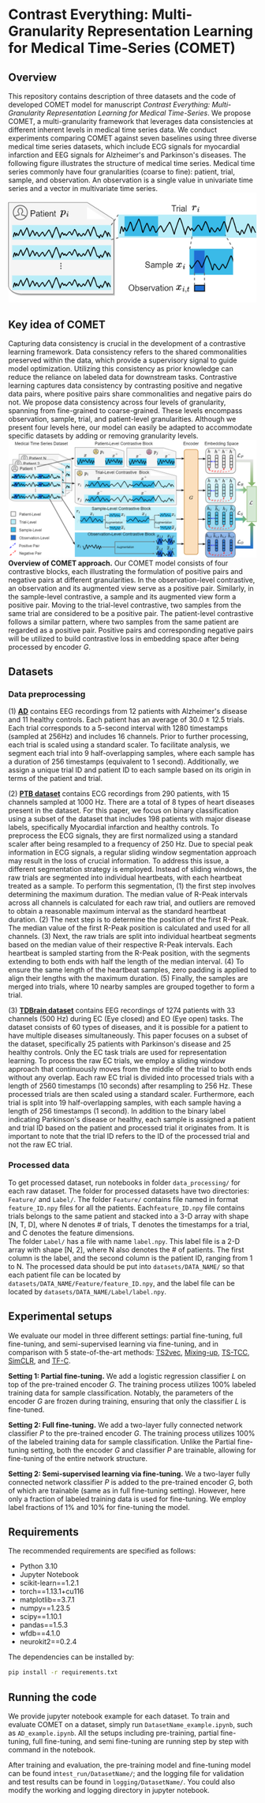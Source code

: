 
  
# Contrast Everything: Multi-Granularity Representation Learning for Medical Time-Series (COMET)  
  
## Overview  
This repository contains description of three datasets and the code of developed COMET model for manuscript   *Contrast Everything: Multi-Granularity Representation Learning for Medical Time-Series*. We propose COMET, a multi-granularity framework that leverages data consistencies at different inherent levels in medical time series data. We conduct experiments comparing COMET against seven baselines using three diverse medical time series datasets, which include ECG signals for myocardial infarction and EEG signals for Alzheimer's and Parkinson's diseases. The following figure illustrates the structure of medical time series. Medical time series commonly have four granularities (coarse to fine): patient, trial, sample, and observation.  An observation is a single value in univariate time series and a vector in multivariate time series. 
![Medical Time Series](Fig/patient-data-structure-v2.png)
 
## Key idea of COMET
Capturing data consistency is crucial in the development of a contrastive learning framework. Data consistency refers to the shared commonalities preserved within the data, which provide a supervisory signal to guide model optimization. Utilizing this consistency as prior knowledge can reduce the reliance on labeled data for downstream tasks. Contrastive learning captures data consistency by contrasting positive and negative data pairs, where positive pairs share commonalities and negative pairs do not. We propose data consistency across four levels of granularity, spanning from fine-grained to coarse-grained. These levels encompass observation, sample, trial, and patient-level granularities. Although we present four levels here, our model can easily be adapted to accommodate specific datasets by adding or removing granularity levels. 
![COMET](Fig/comet-framework-v6.png)  
**Overview of COMET approach.**  Our COMET model consists of four contrastive blocks, each illustrating the formulation of positive pairs and negative pairs at different granularities. In the observation-level contrastive, an observation and its augmented view serve as a positive pair. Similarly, in the sample-level contrastive, a sample and its augmented view form a positive pair. Moving to the trial-level contrastive, two samples from the same trial are considered to be a positive pair. The patient-level contrastive follows a similar pattern, where two samples from the same patient are regarded as a positive pair. Positive pairs and corresponding negative pairs will be utilized to build contrastive loss in embedding space after being processed by encoder $G$.




  
  
## Datasets  
### Data preprocessing
(1) **[AD](https://osf.io/jbysn/)** contains EEG recordings from 12 patients with Alzheimer's disease and 11 healthy controls. Each patient has an average of 30.0 $\pm$ 12.5 trials. Each trial corresponds to a 5-second interval with 1280 timestamps (sampled at 256Hz) and includes 16 channels. Prior to further processing, each trial is scaled using a standard scaler. To facilitate analysis, we segment each trial into 9 half-overlapping samples, where each sample has a duration of 256 timestamps (equivalent to 1 second). Additionally, we assign a unique trial ID and patient ID to each sample based on its origin in terms of the patient and trial.

(2) **[PTB dataset](https://physionet.org/content/ptbdb/1.0.0/)** contains ECG recordings from 290 patients, with 15 channels sampled at 1000 Hz. There are a total of 8 types of heart diseases present in the dataset. For this paper, we focus on binary classification using a subset of the dataset that includes 198 patients with major disease labels, specifically Myocardial infarction and healthy controls. To preprocess the ECG signals, they are first normalized using a standard scaler after being resampled to a frequency of 250 Hz. Due to special peak information in ECG signals, a regular sliding window segmentation approach may result in the loss of crucial information. To address this issue, a different segmentation strategy is employed. Instead of sliding windows, the raw trials are segmented into individual heartbeats, with each heartbeat treated as a sample. To perform this segmentation, (1) the first step involves determining the maximum duration. The median value of R-Peak intervals across all channels is calculated for each raw trial, and outliers are removed to obtain a reasonable maximum interval as the standard heartbeat duration. (2) The next step is to determine the position of the first R-Peak. The median value of the first R-Peak position is calculated and used for all channels. (3) Next, the raw trials are split into individual heartbeat segments based on the median value of their respective R-Peak intervals. Each heartbeat is sampled starting from the R-Peak position, with the segments extending to both ends with half the length of the median interval. (4) To ensure the same length of the heartbeat samples, zero padding is applied to align their lengths with the maximum duration. (5) Finally, the samples are merged into trials, where 10 nearby samples are grouped together to form a trial.

(3) **[TDBrain dataset](https://brainclinics.com/resources/)** contains EEG recordings of 1274 patients with 33 channels (500 Hz) during EC (Eye closed) and EO (Eye open) tasks. The dataset consists of 60 types of diseases, and it is possible for a patient to have multiple diseases simultaneously. This paper focuses on a subset of the dataset, specifically 25 patients with Parkinson's disease and 25 healthy controls. Only the EC task trials are used for representation learning. To process the raw EC trials, we employ a sliding window approach that continuously moves from the middle of the trial to both ends without any overlap. Each raw EC trial is divided into processed trials with a length of 2560 timestamps (10 seconds) after resampling to 256 Hz. These processed trials are then scaled using a standard scaler. Furthermore, each trial is split into 19 half-overlapping samples, with each sample having a length of 256 timestamps (1 second). In addition to the binary label indicating Parkinson's disease or healthy, each sample is assigned a patient and trial ID based on the patient and processed trial it originates from. It is important to note that the trial ID refers to the ID of the processed trial and not the raw EC trial.


### Processed data 
To get processed dataset, run notebooks in folder `data_processing/` for each raw dataset. The folder for processed datasets have two directories: `Feature/` and `Label/`. The folder `Feature/` contains file named in format `feature_ID.npy` files for all the patients. Each`feature_ID.npy` file contains trials belongs to the same patient and stacked into a 3-D array with shape [N, T, D], where N denotes # of trials, T denotes the timestamps for a trial, and C denotes the feature dimensions.   
The folder `Label/` has a file with name `label.npy`. This label file is a 2-D array with shape [N, 2], where N also denotes the # of patients. The first column is the label, and the second column is the patient ID, ranging from 1 to N. The processed data should be put into `datasets/DATA_NAME/` so that each patient file can be located by `datasets/DATA_NAME/Feature/feature_ID.npy`, and the label file can be located by `datasets/DATA_NAME/Label/label.npy`.  
  

## Experimental setups

We evaluate our model in three different settings: partial fine-tuning, full fine-tuning, and semi-supervised learning via fine-tuning, and in comparison with 5 state-of-the-art methods: [TS2vec](https://github.com/yuezhihan/ts2vec), [Mixing-up](https://github.com/Wickstrom/MixupContrastiveLearning), [TS-TCC](https://github.com/emadeldeen24/TS-TCC), [SimCLR](https://github.com/iantangc/ContrastiveLearningHAR), and [TF-C](https://github.com/mims-harvard/TFC-pretraining).

**Setting 1: Partial fine-tuning.** We add a logistic regression classifier $L$ on top of the pre-trained encoder $G$. The training process utilizes 100% labeled training data for sample classification. Notably, the parameters of the encoder $G$ are frozen during training, ensuring that only the classifier $L$ is fine-tuned.

**Setting 2: Full fine-tuning.** We add a two-layer fully connected network classifier $P$ to the pre-trained encoder $G$. The training process utilizes 100% of the labeled training data for sample classification. Unlike the Partial fine-tuning setting, both the encoder $G$ and classifier $P$ are trainable, allowing for fine-tuning of the entire network structure. 

**Setting 2: Semi-supervised learning via fine-tuning.** We a two-layer fully connected network classifier $P$ is added to the pre-trained encoder $G$, both of which are trainable (same as in full fine-tuning setting). However, here only a fraction of labeled training data is used for fine-tuning. We employ label fractions of 1\%  and 10\% for fine-tuning the model.


## Requirements  
  
The recommended requirements are specified as follows:  
* Python 3.10  
* Jupyter Notebook  
* scikit-learn==1.2.1    
* torch==1.13.1+cu116    
* matplotlib==3.7.1    
* numpy==1.23.5    
* scipy==1.10.1    
* pandas==1.5.3    
* wfdb==4.1.0    
* neurokit2==0.2.4  
  
The dependencies can be installed by:  
```bash  
pip install -r requirements.txt
```
  
## Running the code  
  
We provide jupyter notebook example for each dataset. To train and evaluate COMET on a dataset, simply run `DatasetName_example.ipynb`, such as `AD_example.ipynb`.  All the setups including pre-training, partial fine-tuning, full fine-tuning, and semi fine-tuning are running step by step with command in the notebook.  

After training and evaluation, the pre-training model and fine-tuning model can be found in`test_run/DatasetName/`; and the logging file for validation and test results can be found in  `logging/DatasetName/`. You could also modify the working and logging directory in jupyter notebook.  
